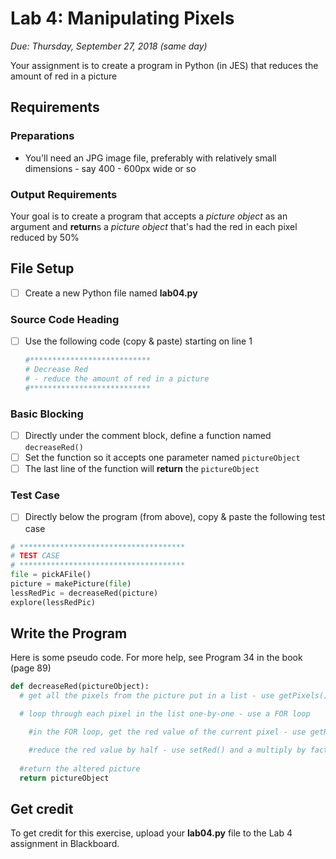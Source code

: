 # Lab 4: Manipulating Pixels
*Due: Thursday, September 27, 2018 (same day)*

Your assignment is to create a program in Python (in JES) that reduces the amount of red in a picture

## Requirements

### Preparations

- You'll need an JPG image file, preferably with relatively small dimensions - say 400 - 600px wide or so

### Output Requirements

Your goal is to create a program that accepts a *picture object* as an argument and **return**s a *picture object* that's had the red in each pixel reduced by 50%

## File Setup

- [ ] Create a new Python file named **lab04.py**

### Source Code Heading

- [ ] Use the following code (copy & paste) starting on line 1

  ```python
  #***************************
  # Decrease Red
  # - reduce the amount of red in a picture
  #***************************
  ```


### Basic Blocking

- [ ] Directly under the comment block, define a function named `decreaseRed()` 
- [ ] Set the function so it accepts one parameter named `pictureObject`
- [ ] The last line of the function will **return** the `pictureObject`

### Test Case

- [ ] Directly below the program (from above), copy & paste the following test case

````python
# *************************************
# TEST CASE
# *************************************
file = pickAFile()
picture = makePicture(file)
lessRedPic = decreaseRed(picture)
explore(lessRedPic)
````

## Write the Program

Here is some pseudo code.  For more help, see Program 34 in the book (page 89)
````python
def decreaseRed(pictureObject): 
  # get all the pixels from the picture put in a list - use getPixels()

  # loop through each pixel in the list one-by-one - use a FOR loop

    #in the FOR loop, get the red value of the current pixel - use getRed()

    #reduce the red value by half - use setRed() and a multiply by factor of 0.5
    
  #return the altered picture
  return pictureObject
````

## Get credit

To get credit for this exercise, upload your **lab04.py** file to the Lab 4 assignment in Blackboard.
